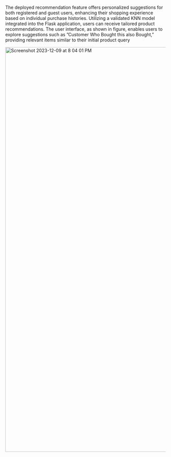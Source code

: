 The deployed recommendation feature offers personalized suggestions for both registered and guest users, enhancing their shopping experience based on individual purchase histories. Utilizing a validated KNN model integrated into the Flask application, users can receive tailored product recommendations. The user interface, as shown in figure, enables users to explore suggestions such as ”Customer Who Bought this also Bought,” providing relevant items similar to their initial product query

<img width="1267" alt="Screenshot 2023-12-09 at 8 04 01 PM" src="https://github.com/Anitha-Balachandran/SmartReco-ECommerce-Recommender/assets/143915040/540a6ab7-c92c-4576-a9ac-be677f9ea8cb">
